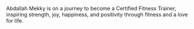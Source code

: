 Abdallah Mekky is on a journey to become a Certified Fitness Trainer, inspiring strength, joy, happiness, and positivity through fitness and a love for life.
